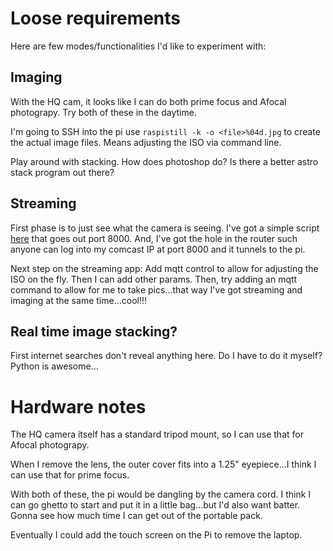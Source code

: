 # Loose requirements
Here are few modes/functionalities I'd like to experiment with:
## Imaging
With the HQ cam, it looks like I can do both prime focus and Afocal photograpy.  Try both of these in the daytime.

I'm going to SSH into the pi use `raspistill -k -o <file>%04d.jpg` to create the actual image files. 
Means adjusting the ISO via command line.

Play around with stacking.  How does photoshop do?  Is there a better astro stack program out there?
## Streaming
First phase is to just see what the camera is seeing.  I've got a simple script [here](https://github.com/gsalaman/simple_stream) that goes out port 8000.  And, I've got the hole in the router such 
anyone can log into my comcast IP at port 8000 and it tunnels to the pi.

Next step on the streaming app:  Add mqtt control to allow for adjusting the ISO on the fly.  Then I can add other params. Then, try adding an mqtt command to allow for me to take pics...that way I've got streaming and imaging at the same time...cool!!!

## Real time image stacking?
First internet searches don't reveal anything here.  Do I have to do it myself?  Python is awesome...

# Hardware notes
The HQ camera itself has a standard tripod mount, so I can use that for Afocal photograpy.  

When I remove the lens, the outer cover fits into a 1.25" eyepiece...I think I can use that for prime focus.

With both of these, the pi would be dangling by the camera cord.  I think I can go ghetto to start and put it in a little bag...but I'd also want batter.  Gonna see how much time I can get out of the portable pack.  

Eventually I could add the touch screen on the Pi to remove the laptop.

